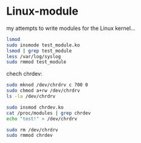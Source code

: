 # Linux-module

my attempts to write modules for the Linux kernel...

````bash
lsmod
sudo insmode test_module.ko
lsmod | grep test_module
less /var/log/syslog
sudo rmmod test_module
````

chech chrdev:
````bash
sudo mknod /dev/chrdrv c 700 0
sudo chmod a+rw /dev/chrdrv
ls -la /dev/chrdrv

sudo insmod chrdev.ko
cat /proc/modules | grep chrdev
echo "test!" > /dev/chrdrv

sudo rm /dev/chrdrv
sudo rmmod chrdev
````
